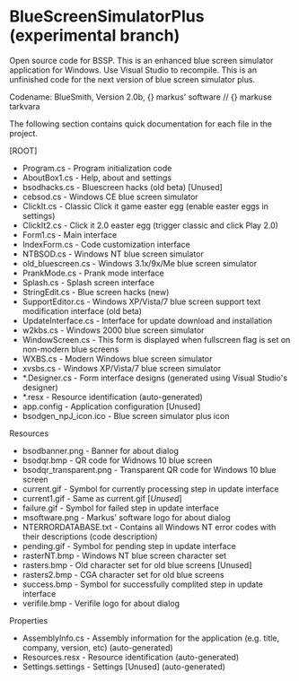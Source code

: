 # BlueScreenSimulatorPlus (experimental branch)
Open source code for BSSP. This is an enhanced blue screen simulator application for Windows. Use Visual Studio to recompile.
This is an unfinished code for the next version of blue screen simulator plus.

Codename: BlueSmith, Version 2.0b, {} markus' software // {} markuse tarkvara

The following section contains quick documentation for each file in the project.
  
[ROOT]
* Program.cs            - Program initialization code
* AboutBox1.cs          - Help, about and settings
* bsodhacks.cs          - Bluescreen hacks (old beta) [Unused]
* cebsod.cs             - Windows CE blue screen simulator
* ClickIt.cs            - Classic Click it game easter egg (enable easter eggs in settings)
* ClickIt2.cs           - Click it 2.0 easter egg (trigger classic and click Play 2.0)
* Form1.cs              - Main interface
* IndexForm.cs          - Code customization interface
* NTBSOD.cs             - Windows NT blue screen simulator
* old_bluescreen.cs     - Windows 3.1x/9x/Me blue screen simulator
* PrankMode.cs          - Prank mode interface
* Splash.cs             - Splash screen interface
* StringEdit.cs         - Blue screen hacks (new)
* SupportEditor.cs      - Windows XP/Vista/7 blue screen support text modification interface (old beta)
* UpdateInterface.cs    - Interface for update download and installation
* w2kbs.cs              - Windows 2000 blue screen simulator
* WindowScreen.cs       - This form is displayed when fullscreen flag is set on non-modern blue screens
* WXBS.cs               - Modern Windows blue screen simulator
* xvsbs.cs              - Windows XP/Vista/7 blue screen simulator
* *.Designer.cs         - Form interface designs (generated using Visual Studio's designer)
* *.resx                - Resource identification (auto-generated)
* app.config            - Application configuration [Unused]
* bsodgen_npJ_icon.ico  - Blue screen simulator plus icon

 Resources
* bsodbanner.png         - Banner for about dialog
* bsodqr.bmp             - QR code for Widnows 10 blue screen
* bsodqr_transparent.png - Transparent QR code for Windows 10 blue screen
* current.gif            - Symbol for currently processing step in update interface
* current1.gif           - Same as current.gif [*Unused*]
* failure.gif            - Symbol for failed step in update interface
* msoftware.png          - Markus' software logo for about dialog
* NTERRORDATABASE.txt    - Contains all Windows NT error codes with their descriptions (code   description)
* pending.gif            - Symbol for pending step in update interface
* rasterNT.bmp           - Windows NT blue screen character set
* rasters.bmp            - Old character set for old blue screens [Unused]
* rasters2.bmp           - CGA character set for old blue screens
* success.bmp            - Symbol for successfully complited step in update interface
* verifile.bmp           - Verifile logo for about dialog
 
 Properties
* AssemblyInfo.cs        - Assembly information for the application (e.g. title, company, version, etc) (auto-generated)
* Resources.resx         - Resource identification (auto-generated)
* Settings.settings      - Settings [Unused] (auto-generated)
